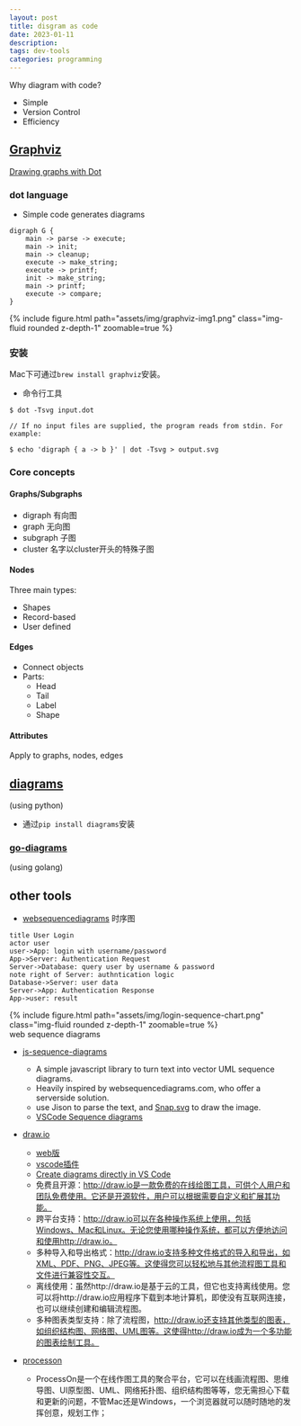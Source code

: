 ```yaml
---
layout: post
title: disgram as code
date: 2023-01-11
description: 
tags: dev-tools
categories: programming
---
```

Why diagram with code?
* Simple
* Version Control
* Efficiency

## [ Graphviz ](https://www.graphviz.org/)

[Drawing graphs with Dot](https://graphviz.gitlab.io/pdf/dotguide.pdf)

### dot language
* Simple code generates diagrams
```
digraph G {
	main -> parse -> execute;
	main -> init;
	main -> cleanup;
	execute -> make_string;
	execute -> printf;
	init -> make_string;
	main -> printf;
	execute -> compare;
}
```

<div class="row mt-3">
    <div class="col-sm mt-3 mt-md-0">
        {% include figure.html path="assets/img/graphviz-img1.png" class="img-fluid rounded z-depth-1" zoomable=true %}
    </div>
</div>

### 安装
Mac下可通过`brew install graphviz`安装。

* 命令行工具

```
$ dot -Tsvg input.dot

// If no input files are supplied, the program reads from stdin. For example:

$ echo 'digraph { a -> b }' | dot -Tsvg > output.svg
```

### Core concepts

#### Graphs/Subgraphs
* digraph 有向图
* graph 无向图
* subgraph 子图
* cluster 名字以cluster开头的特殊子图


#### Nodes
Three main types:
* Shapes
* Record-based
* User defined

#### Edges
* Connect objects
* Parts:
  * Head
  * Tail
  * Label
  * Shape

#### Attributes
Apply to graphs, nodes, edges



## [diagrams](https://diagrams.mingrammer.com/)
 (using python)
* 通过`pip install diagrams`安装


### [go-diagrams](https://github.com/blushft/go-diagrams)
(using golang)

## other tools 
* [websequencediagrams](https://www.websequencediagrams.com/) 时序图
```
title User Login
actor user
user->App: login with username/password
App->Server: Authentication Request
Server->Database: query user by username & password
note right of Server: authntication logic
Database->Server: user data
Server->App: Authentication Response
App->user: result
```
<div class="row mt-3">
    <div class="col-sm mt-3 mt-md-0">
        {% include figure.html path="assets/img/login-sequence-chart.png" class="img-fluid rounded z-depth-1" zoomable=true %}
    </div>
</div>
<div class="caption">
  web sequence diagrams
</div>

* [js-sequence-diagrams](https://bramp.github.io/js-sequence-diagrams/)
  * A simple javascript library to turn text into vector UML sequence diagrams.
  * Heavily inspired by websequencediagrams.com, who offer a serverside solution.
  * use Jison to parse the text, and [Snap.svg](http://snapsvg.io) to draw the image.
  * [VSCode Sequence diagrams](https://marketplace.visualstudio.com/items?itemName=AleksandarDev.vscode-sequence-diagrams)

* [draw.io](https://www.drawio.com)
  * [web版](https://app.diagrams.net/)
  * [vscode插件 ](https://marketplace.visualstudio.com/items?itemName=hediet.vscode-drawio)
  * [Create diagrams directly in VS Code](https://www.drawio.com/blog/embed-diagrams-vscode)
  * 免费且开源：http://draw.io是一款免费的在线绘图工具，可供个人用户和团队免费使用。它还是开源软件，用户可以根据需要自定义和扩展其功能。
  * 跨平台支持：http://draw.io可以在各种操作系统上使用，包括Windows、Mac和Linux。无论您使用哪种操作系统，都可以方便地访问和使用http://draw.io。
  * 多种导入和导出格式：http://draw.io支持多种文件格式的导入和导出，如XML、PDF、PNG、JPEG等。这使得您可以轻松地与其他流程图工具和文件进行兼容性交互。
  * 离线使用：虽然http://draw.io是基于云的工具，但它也支持离线使用。您可以将http://draw.io应用程序下载到本地计算机，即使没有互联网连接，也可以继续创建和编辑流程图。
  * 多种图表类型支持：除了流程图，http://draw.io还支持其他类型的图表，如组织结构图、网络图、UML图等。这使得http://draw.io成为一个多功能的图表绘制工具。

* [processon](https://www.processon.com/)
  * ProcessOn是一个在线作图工具的聚合平台，它可以在线画流程图、思维导图、UI原型图、UML、网络拓扑图、组织结构图等等，您无需担心下载和更新的问题，不管Mac还是Windows，一个浏览器就可以随时随地的发挥创意，规划工作；



